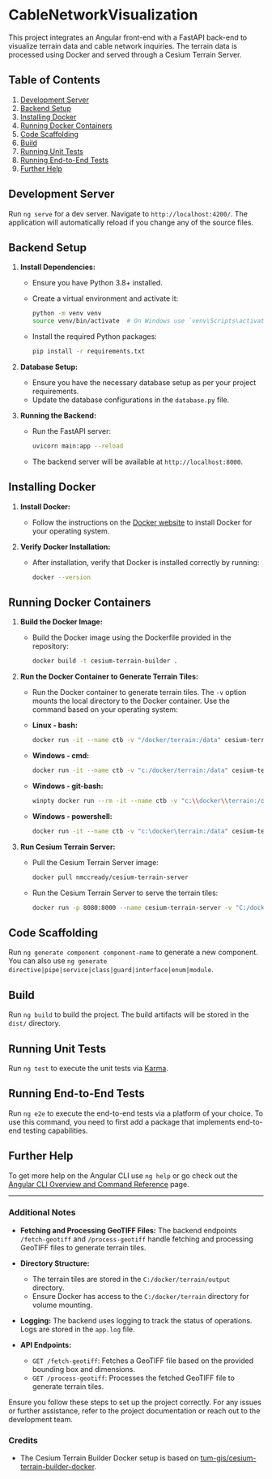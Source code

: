 # CableNetworkVisualization

This project integrates an Angular front-end with a FastAPI back-end to visualize terrain data and cable network inquiries. The terrain data is processed using Docker and served through a Cesium Terrain Server.

## Table of Contents

1. [Development Server](#development-server)
2. [Backend Setup](#backend-setup)
3. [Installing Docker](#installing-docker)
4. [Running Docker Containers](#running-docker-containers)
5. [Code Scaffolding](#code-scaffolding)
6. [Build](#build)
7. [Running Unit Tests](#running-unit-tests)
8. [Running End-to-End Tests](#running-end-to-end-tests)
9. [Further Help](#further-help)

## Development Server

Run `ng serve` for a dev server. Navigate to `http://localhost:4200/`. The application will automatically reload if you change any of the source files.

## Backend Setup

1. **Install Dependencies:**

   - Ensure you have Python 3.8+ installed.
   - Create a virtual environment and activate it:

     ```sh
     python -m venv venv
     source venv/bin/activate  # On Windows use `venv\Scripts\activate`
     ```

   - Install the required Python packages:

     ```sh
     pip install -r requirements.txt
     ```

2. **Database Setup:**

   - Ensure you have the necessary database setup as per your project requirements.
   - Update the database configurations in the `database.py` file.

3. **Running the Backend:**

   - Run the FastAPI server:

     ```sh
     uvicorn main:app --reload
     ```

   - The backend server will be available at `http://localhost:8000`.

## Installing Docker

1. **Install Docker:**

   - Follow the instructions on the [Docker website](https://docs.docker.com/get-docker/) to install Docker for your operating system.

2. **Verify Docker Installation:**

   - After installation, verify that Docker is installed correctly by running:

     ```sh
     docker --version
     ```

## Running Docker Containers

1. **Build the Docker Image:**

   - Build the Docker image using the Dockerfile provided in the repository:

     ```sh
     docker build -t cesium-terrain-builder .
     ```

2. **Run the Docker Container to Generate Terrain Tiles:**

   - Run the Docker container to generate terrain tiles. The `-v` option mounts the local directory to the Docker container. Use the command based on your operating system:

   - **Linux - bash:**

     ```sh
     docker run -it --name ctb -v "/docker/terrain:/data" cesium-terrain-builder
     ```

   - **Windows - cmd:**

     ```sh
     docker run -it --name ctb -v "c:/docker/terrain:/data" cesium-terrain-builder
     ```

   - **Windows - git-bash:**

     ```sh
     winpty docker run --rm -it --name ctb -v "c:\\docker\\terrain:/data" cesium-terrain-builder
     ```

   - **Windows - powershell:**

     ```sh
     docker run -it --name ctb -v "c:\docker\terrain:/data" cesium-terrain-builder
     ```

3. **Run Cesium Terrain Server:**

   - Pull the Cesium Terrain Server image:

     ```sh
     docker pull nmccready/cesium-terrain-server
     ```

   - Run the Cesium Terrain Server to serve the terrain tiles:

     ```sh
     docker run -p 8080:8000 --name cesium-terrain-server -v "C:/docker/terrain:/data/tilesets/terrain" nmccready/cesium-terrain-server
     ```

## Code Scaffolding

Run `ng generate component component-name` to generate a new component. You can also use `ng generate directive|pipe|service|class|guard|interface|enum|module`.

## Build

Run `ng build` to build the project. The build artifacts will be stored in the `dist/` directory.

## Running Unit Tests

Run `ng test` to execute the unit tests via [Karma](https://karma-runner.github.io).

## Running End-to-End Tests

Run `ng e2e` to execute the end-to-end tests via a platform of your choice. To use this command, you need to first add a package that implements end-to-end testing capabilities.

## Further Help

To get more help on the Angular CLI use `ng help` or go check out the [Angular CLI Overview and Command Reference](https://angular.dev/tools/cli) page.

---

### Additional Notes

- **Fetching and Processing GeoTIFF Files:**
  The backend endpoints `/fetch-geotiff` and `/process-geotiff` handle fetching and processing GeoTIFF files to generate terrain tiles.
- **Directory Structure:**

  - The terrain tiles are stored in the `C:/docker/terrain/output` directory.
  - Ensure Docker has access to the `C:/docker/terrain` directory for volume mounting.

- **Logging:**
  The backend uses logging to track the status of operations. Logs are stored in the `app.log` file.

- **API Endpoints:**
  - `GET /fetch-geotiff`: Fetches a GeoTIFF file based on the provided bounding box and dimensions.
  - `GET /process-geotiff`: Processes the fetched GeoTIFF file to generate terrain tiles.

Ensure you follow these steps to set up the project correctly. For any issues or further assistance, refer to the project documentation or reach out to the development team.

### Credits

- The Cesium Terrain Builder Docker setup is based on [tum-gis/cesium-terrain-builder-docker](https://github.com/tum-gis/cesium-terrain-builder-docker).
